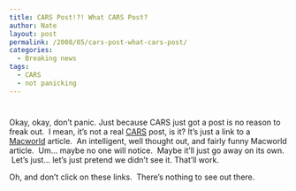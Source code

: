 ```yaml
---
title: CARS Post!?! What CARS Post?
author: Nate
layout: post
permalink: /2008/05/cars-post-what-cars-post/
categories:
  - Breaking news
tags:
  - CARS
  - not panicking
---
```

# 

Okay, okay, don’t panic. Just because CARS just got a post is no reason to freak out.  I mean, it’s not a real [CARS][1] post, is it? It’s just a link to a [Macworld][2] article.  An intelligent, well thought out, and fairly funny Macworld article.  Um… maybe no one will notice.  Maybe it’ll just go away on its own.  Let’s just… let’s just pretend we didn’t see it. That’ll work.  

 [1]: http://www.crazyapplerumors.com/?p=1039
 [2]: http://www.macworld.com/article/133415/2008/05/spotlight2506.html

Oh, and don’t click on these links.  There’s nothing to see out there. 